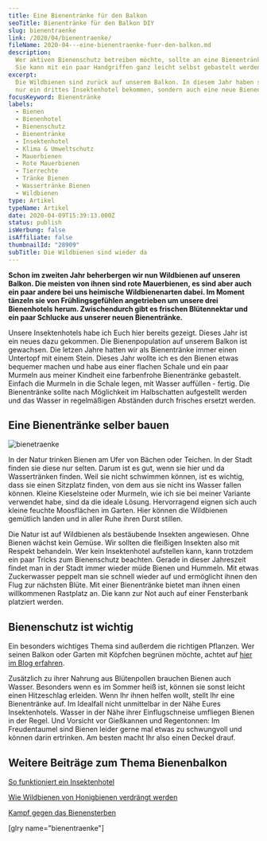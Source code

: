 ```yaml
---
title: Eine Bienentränke für den Balkon
seoTitle: Bienentränke für den Balkon DIY
slug: bienentraenke
link: /2020/04/bienentraenke/
fileName: 2020-04---eine-bienentraenke-fuer-den-balkon.md
description:
  Wer aktiven Bienenschutz betreiben möchte, sollte an eine Bienentränke denken.
  Sie kann mit ein paar Handgriffen ganz leicht selbst gebastelt werden.
excerpt:
  Die Wildbienen sind zurück auf unserem Balkon. In diesem Jahr haben sie nicht
  nur ein drittes Insektenhotel bekommen, sondern auch eine neue Bienentränke.
focusKeyword: Bienentränke
labels:
  - Bienen
  - Bienenhotel
  - Bienenschutz
  - Bienentränke
  - Insektenhotel
  - Klima & Umweltschutz
  - Mauerbienen
  - Rote Mauerbienen
  - Tierrechte
  - Tränke Bienen
  - Wassertränke Bienen
  - Wildbienen
type: Artikel
typeName: Artikel
date: 2020-04-09T15:39:13.000Z
status: publish
isWerbung: false
isAffiliate: false
thumbnailId: "28909"
subTitle: Die Wildbienen sind wieder da
---
```


<strong>Schon im zweiten Jahr beherbergen wir nun Wildbienen auf unseren Balkon.
Die meisten von ihnen sind rote Mauerbienen, es sind aber auch ein paar andere
bei uns heimische Wildbienenarten dabei. Im Moment tänzeln sie von
Frühlingsgefühlen angetrieben um unsere drei Bienenhotels herum. Zwischendurch
gibt es frischen Blütennektar und ein paar Schlucke aus unserer neuen
Bienentränke.</strong>

Unsere Insektenhotels habe ich Euch hier bereits gezeigt. Dieses Jahr ist ein
neues dazu gekommen. Die Bienenpopulation auf unserem Balkon ist gewachsen. Die
letzen Jahre hatten wir als Bienentränke immer einen Untertopf mit einem Stein.
Dieses Jahr wollte ich es den Bienen etwas bequemer machen und habe aus einer
flachen Schale und ein paar Murmeln aus meiner Kindheit eine farbenfrohe
Bienentränke gebastelt.  Einfach die Murmeln in die Schale legen, mit Wasser
auffüllen - fertig. Die Bienentränke sollte nach Möglichkeit im Halbschatten
aufgestellt werden und das Wasser in regelmäßigen Abständen durch frisches
ersetzt werden.

## Eine Bienentränke selber bauen

![bienetraenke](http://cardamonchai.com/wp-content/uploads/2020/04/bienentraenke-3-400x300.jpg)

In der Natur trinken Bienen am Ufer von Bächen oder Teichen. In der Stadt finden
sie diese nur selten. Darum ist es gut, wenn sie hier und da Wassertränken
finden. Weil sie nicht schwimmen können, ist es wichtig, dass sie einen
Sitzplatz finden, von dem aus sie nicht ins Wasser fallen können. Kleine
Kieselsteine oder Murmeln, wie ich sie bei meiner Variante verwendet habe, sind
da die ideale Lösung. Hervorragend eignen sich auch kleine feuchte Moosflächen
im Garten. Hier können die Wildbienen gemütlich landen und in aller Ruhe ihren
Durst stillen.

Die Natur ist auf Wildbienen als bestäubende Insekten angewiesen. Ohne Bienen
wächst kein Gemüse. Wir sollten die fleißigen Insekten also mit Respekt
behandeln. Wer kein Insektenhotel aufstellen kann, kann trotzdem ein paar Tricks
zum Bienenschutz beachten. Gerade in dieser Jahreszeit findet man in der Stadt
immer wieder müde Bienen und Hummeln. Mit etwas Zuckerwasser peppelt man sie
schnell wieder auf und ermöglicht ihnen den Flug zur nächsten Blüte. Mit einer
Bienentränke bietet man ihnen einen willkommenen Rastplatz an. Die kann zur Not
auch auf einer Fensterbank platziert werden.

## Bienenschutz ist wichtig

Ein besonders wichtiges Thema sind außerdem die richtigen Pflanzen. Wer seinen
Balkon oder Garten mit Köpfchen begrünen möchte, achtet auf
[hier im Blog erfahren](/2019/05/insektenhotel-bienen-auf-dem-balkon/).

Zusätzlich zu ihrer Nahrung aus Blütenpollen brauchen Bienen auch Wasser.
Besonders wenn es im Sommer heiß ist, können sie sonst leicht einen Hitzeschlag
erleiden. Wenn Ihr ihnen helfen wollt, stellt Ihr eine Bienentränke auf. Im
Idealfall nicht unmittelbar in der Nähe Eures Insektenhotels. Wasser in der Nähe
ihrer Einflugschneise umfliegen Bienen in der Regel. Und Vorsicht vor Gießkannen
und Regentonnen: Im Freudentaumel sind Bienen leider gerne mal etwas zu
schwungvoll und können darin ertrinken. Am besten macht Ihr also einen Deckel
drauf.

## Weitere Beiträge zum Thema Bienenbalkon

[So funktioniert ein Insektenhotel](/2019/05/insektenhotel-bienen-auf-dem-balkon/)

[Wie Wildbienen von Honigbienen verdrängt werden](/2019/07/wie-wildbienen-von-honigbienen-verdraengt-werden/)

[Kampf gegen das Bienensterben](/2019/07/kampf-gegen-das-bienensterben/)

[glry name="bienentraenke"]
